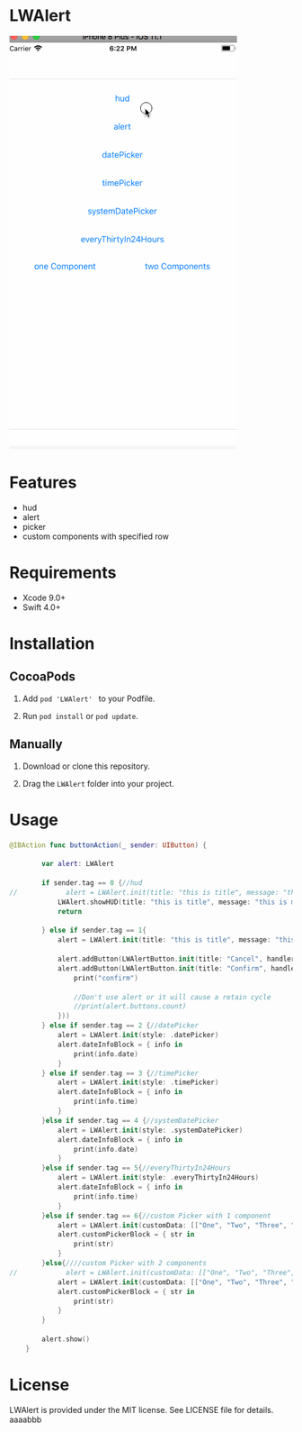 # LWAlert

![图片](https://github.com/magic3584/LWAlert/raw/master/screenshot.gif)

# Features
* hud
* alert
* picker
* custom components with specified row

# Requirements
* Xcode 9.0+
* Swift 4.0+

# Installation
## CocoaPods

1. Add ``pod 'LWAlert' `` to your Podfile.

2. Run ``pod install`` or ``pod update``.

## Manually
1. Download or clone this repository.

2. Drag the ``LWAlert`` folder into your project.

# Usage
``` swift
@IBAction func buttonAction(_ sender: UIButton) {
        
        var alert: LWAlert
        
        if sender.tag == 0 {//hud
//            alert = LWAlert.init(title: "this is title", message: "this is message this is message this is message this is message this is message this is message this is message this is message ", style: .hud)
            LWAlert.showHUD(title: "this is title", message: "this is message this is message this is message this is message this is message this is message this is message this is message")
            return
            
        } else if sender.tag == 1{
            alert = LWAlert.init(title: "this is title", message: "this is message this is message this is message this is message this is message this is message this is message this is message ", style: .alert)
            
            alert.addButton(LWAlertButton.init(title: "Cancel", handler: nil))
            alert.addButton(LWAlertButton.init(title: "Confirm", handler: { ( button ) in
                print("confirm")
                
                //Don't use alert or it will cause a retain cycle
                //print(alert.buttons.count)
            }))
        } else if sender.tag == 2 {//datePicker
            alert = LWAlert.init(style: .datePicker)
            alert.dateInfoBlock = { info in
                print(info.date)
            }
        } else if sender.tag == 3 {//timePicker
            alert = LWAlert.init(style: .timePicker)
            alert.dateInfoBlock = { info in
                print(info.time)
            }
        }else if sender.tag == 4 {//systemDatePicker
            alert = LWAlert.init(style: .systemDatePicker)
            alert.dateInfoBlock = { info in
                print(info.date)
            }
        }else if sender.tag == 5{//everyThirtyIn24Hours
            alert = LWAlert.init(style: .everyThirtyIn24Hours)
            alert.dateInfoBlock = { info in
                print(info.time)
            }
        }else if sender.tag == 6{//custom Picker with 1 component
            alert = LWAlert.init(customData: [["One", "Two", "Three", "Four", "Five"]])
            alert.customPickerBlock = { str in
                print(str)
            }
        }else{////custom Picker with 2 components
//            alert = LWAlert.init(customData: [["One", "Two", "Three", "Four", "Five"], ["O", "T", "F"]], defaultStrings: ["NotExsit", "T"])
            alert = LWAlert.init(customData: [["One", "Two", "Three", "Four", "Five"], ["O", "T", "F"]])
            alert.customPickerBlock = { str in
                print(str)
            }
        }
        
        alert.show()
    }
```



# License
LWAlert is provided under the MIT license. See LICENSE file for details.
aaaabbb


